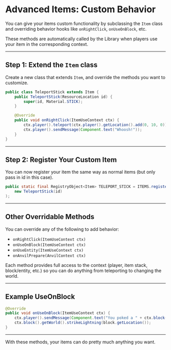 # Advanced Items: Custom Behavior

You can give your items custom functionality by subclassing the `Item` class and overriding behavior hooks like `onRightClick`, `onUseOnBlock`, etc.

These methods are automatically called by the Library when players use your item in the corresponding context.

---

## Step 1: Extend the `Item` class

Create a new class that extends `Item`, and override the methods you want to customize.

```java
public class TeleportStick extends Item {
    public TeleportStick(ResourceLocation id) {
        super(id, Material.STICK);
    }

    @Override
    public void onRightClick(ItemUseContext ctx) {
        ctx.player().teleport(ctx.player().getLocation().add(0, 10, 0));
        ctx.player().sendMessage(Component.text("Whoosh!"));
    }
}
```

---

##  Step 2: Register Your Custom Item

You can now register your item the same way as normal items (but only pass in id in this case).

```java
public static final RegistryObject<Item> TELEPORT_STICK = ITEMS.register("teleport_stick", (name, id) ->
    new TeleportStick(id)
);
```

---

## Other Overridable Methods

You can override any of the following to add behavior:

- `onRightClick(ItemUseContext ctx)`
- `onUseOnBlock(ItemUseContext ctx)`
- `onUseEntity(ItemUseContext ctx)`
- `onAnvilPrepare(AnvilContext ctx)`

Each method provides full access to the context (player, item stack, block/entity, etc.) so you can do anything from teleporting to changing the world.

---

## Example UseOnBlock

```java
@Override
public void onUseOnBlock(ItemUseContext ctx) {
    ctx.player().sendMessage(Component.text("You poked a " + ctx.block().getType().name()));
    ctx.block().getWorld().strikeLightning(block.getLocation());
}
```

---

With these methods, your items can do pretty much anything you want.
